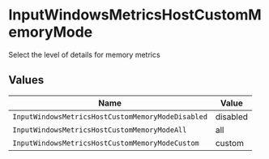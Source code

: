 # InputWindowsMetricsHostCustomMemoryMode

Select the level of details for memory metrics


## Values

| Name                                              | Value                                             |
| ------------------------------------------------- | ------------------------------------------------- |
| `InputWindowsMetricsHostCustomMemoryModeDisabled` | disabled                                          |
| `InputWindowsMetricsHostCustomMemoryModeAll`      | all                                               |
| `InputWindowsMetricsHostCustomMemoryModeCustom`   | custom                                            |